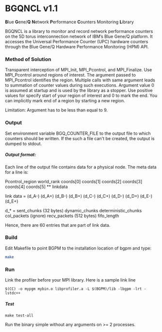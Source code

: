 BGQNCL v1.1
===========

**B**lue **G**ene/**Q** **N**etwork **P**erformance **C**ounters Monitoring **L**ibrary

BGQNCL is a library to monitor and record network performance counters on the
5D torus interconnection network of IBM’s Blue Gene/Q platform.  It accesses
the Universal Performance Counter (UPC) hardware counters through the Blue
Gene/Q Hardware Performance Monitoring (HPM) API.


### Method of Solution

Transparent interception of MPI\_Init, MPI\_Pcontrol, and MPI\_Finalize.  Use
MPI\_Pcontrol around regions of interest. The argument passed to MPI\_Pcontrol
identifies the region. Multiple calls with same argument leads to summation of
counter values during such executions. Argument value 0 is assumed at startup
and is used by the library as a stopper.  Use positive values for specify start
of your region of interest and 0 to mark the end. You can implicitly mark end
of a region by starting a new region. 

Limitation: Argument has to be less than equal to 9.

### Output

Set environment variable BGQ\_COUNTER\_FILE to the output file
to which counters should be written. If the such a file can't be created,
the output is dumped to stdout.

##### Output format:
Each line of the output file contains data for a physical node. The meta 
data for a line is:

Pcontrol\_region world\_rank coords[0] coords[1] coords[2] coords[3] coords[4] coords[5] \*\* linkdata

link data = (d\_A-) (d\_A+) (d\_B-) (d\_B+) (d\_C-) (d\_C+) (d\_D-) (d\_D+) (d\_E-) (d\_E+)

d\_\* = sent\_chunks (32 bytes)  dynamic\_chunks deterministic\_chunks col\_packets (ignore) recv\_packets (512 bytes) fifo\_length

Hence, there are 60 entries that are part of link data.

### Build

Edit Makefile to point BGPM to the installation location of bgpm and type:
```bash
make
```

### Run

Link the profiler before your MPI library. Here is a sample link line
```
$(CC) -o mypgm mybin.o libprofiler.a -L $(BGPM)/lib -lbgpm -lrt -lstdc++
```

##### Test
```
make test-all
```
Run the binary simple without any arguments on >= 2 processes.
